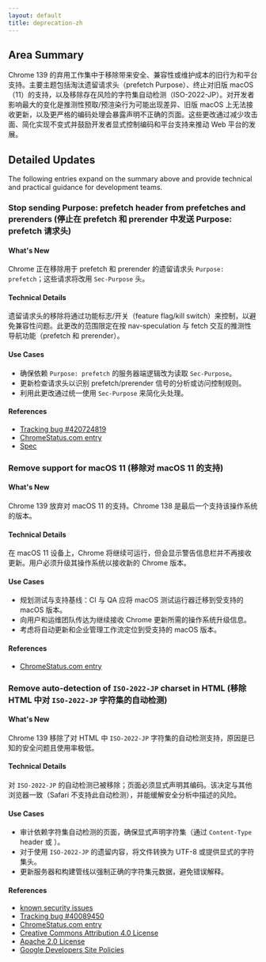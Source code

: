 ```yaml
---
layout: default
title: deprecation-zh
---
```


## Area Summary

Chrome 139 的弃用工作集中于移除带来安全、兼容性或维护成本的旧行为和平台支持。主要主题包括淘汰遗留请求头（prefetch Purpose）、终止对旧版 macOS（11）的支持，以及移除存在风险的字符集自动检测（ISO-2022-JP）。对开发者影响最大的变化是推测性预取/预渲染行为可能出现差异、旧版 macOS 上无法接收更新，以及更严格的编码处理会暴露声明不正确的页面。这些更改通过减少攻击面、简化实现不变式并鼓励开发者显式控制编码和平台支持来推动 Web 平台的发展。

## Detailed Updates

The following entries expand on the summary above and provide technical and practical guidance for development teams.

### Stop sending Purpose: prefetch header from prefetches and prerenders (停止在 prefetch 和 prerender 中发送 Purpose: prefetch 请求头)

#### What's New
Chrome 正在移除用于 prefetch 和 prerender 的遗留请求头 `Purpose: prefetch`；这些请求将改用 `Sec-Purpose` 头。

#### Technical Details
遗留请求头的移除将通过功能标志/开关（feature flag/kill switch）来控制，以避免兼容性问题。此更改的范围限定在按 nav-speculation 与 fetch 交互的推测性导航功能（prefetch 和 prerender）。

#### Use Cases
- 确保依赖 `Purpose: prefetch` 的服务器端逻辑改为读取 `Sec-Purpose`。
- 更新检查请求头以识别 prefetch/prerender 信号的分析或访问控制规则。
- 利用此更改通过统一使用 `Sec-Purpose` 来简化头处理。

#### References
- [Tracking bug #420724819](https://issues.chromium.org/issues/420724819)
- [ChromeStatus.com entry](https://chromestatus.com/feature/5088012836536320)
- [Spec](https://wicg.github.io/nav-speculation/prerendering.html#interaction-with-fetch)

### Remove support for macOS 11 (移除对 macOS 11 的支持)

#### What's New
Chrome 139 放弃对 macOS 11 的支持。Chrome 138 是最后一个支持该操作系统的版本。

#### Technical Details
在 macOS 11 设备上，Chrome 将继续可运行，但会显示警告信息栏并不再接收更新。用户必须升级其操作系统以接收新的 Chrome 版本。

#### Use Cases
- 规划测试与支持基线：CI 与 QA 应将 macOS 测试运行器迁移到受支持的 macOS 版本。
- 向用户和运维团队传达为继续接收 Chrome 更新所需的操作系统升级信息。
- 考虑将自动更新和企业管理工作流定位到受支持的 macOS 版本。

#### References
- [ChromeStatus.com entry](https://chromestatus.com/feature/4504090090143744)

### Remove auto-detection of `ISO-2022-JP` charset in HTML (移除 HTML 中对 `ISO-2022-JP` 字符集的自动检测)

#### What's New
Chrome 139 移除了对 HTML 中 `ISO-2022-JP` 字符集的自动检测支持，原因是已知的安全问题且使用率极低。

#### Technical Details
对 `ISO-2022-JP` 的自动检测已被移除；页面必须显式声明其编码。该决定与其他浏览器一致（Safari 不支持此自动检测），并能缓解安全分析中描述的风险。

#### Use Cases
- 审计依赖字符集自动检测的页面，确保显式声明字符集（通过 `Content-Type` header 或 <meta charset>）。
- 对于使用 `ISO-2022-JP` 的遗留内容，将文件转换为 UTF-8 或提供显式的字符集头。
- 更新服务器和构建管线以强制正确的字符集元数据，避免错误解释。

#### References
- [known security issues](https://www.sonarsource.com/blog/encoding-differentials-why-charset-matters/)
- [Tracking bug #40089450](https://issues.chromium.org/issues/40089450)
- [ChromeStatus.com entry](https://chromestatus.com/feature/6576566521561088)
- [Creative Commons Attribution 4.0 License](https://creativecommons.org/licenses/by/4.0/)
- [Apache 2.0 License](https://www.apache.org/licenses/LICENSE-2.0)
- [Google Developers Site Policies](https://developers.google.com/site-policies)
